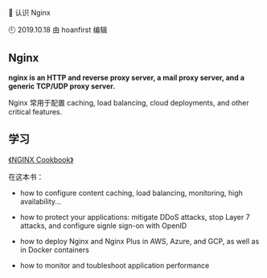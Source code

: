 🐾 认识 Nginx

🕘 2019.10.18 由 hoanfirst 编辑


## Nginx

**nginx is an HTTP and reverse proxy server, a mail proxy server, and a generic TCP/UDP proxy server.**

Nginx 常用于配置 caching, load balancing, cloud deployments, and other critical features.

## 学习

[《NGINX Cookbook》](https://www.nginx.com/resources/library/complete-nginx-cookbook/?utm_source=nginxorg&utm_medium=homepagebanner&utm_campaign=complete_cookbook&_ga=2.15365617.697914548.1583230998-956122364.1583230998#download)

在这本书：

- how to configure content caching, load balancing, monitoring, high availability...

- how to protect your applications: mitigate DDoS attacks, stop Layer 7 attacks, and configure signle sign-on with OpenID

- how to deploy Nginx and Nginx Plus in AWS, Azure, and GCP, as well as in Docker containers

- how to monitor and toubleshoot application performance




